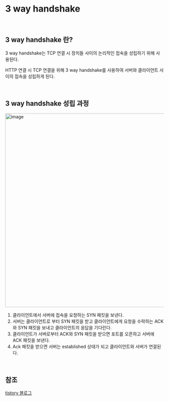 # 3 way handshake

<br>

## 3 way handshake 란?

3 way handshake는 TCP 연결 시 장치들 사이의 논리적인 접속을 성립하기 위해 사용된다.

HTTP 연결 시 TCP 연결을 위해 3 way handshake를 사용하여 서버와 클라이언트 사이의 접속을 성립하게 된다.

<br>

## 3 way handshake 성립 과정

<img width="615" alt="image" src="https://user-images.githubusercontent.com/62639722/156575491-7f7845e4-aeba-43e6-9d00-1abd6689ea29.png">

1. 클라이언트에서 서버에 접속을 요청하는 SYN 패킷을 보낸다.
2. 서버는 클라이언트로 부터 SYN 패킷을 받고 클라이언트에게 요청을 수락하는 ACK와 SYN 패킷을 보내고 클라이언트의 응답을 기다린다.
3. 클라이언트가 서버로부터 ACK와 SYN 패킷을 받으면 포트를 오픈하고 서버에 ACK 패킷을 보낸다.
4. Ack 패킷을 받으면 서버는 established 상태가 되고 클라이언트와 서버가 연결된다.

<br>

## 참조

[tistory 블로그](https://mindnet.tistory.com/entry/%EB%84%A4%ED%8A%B8%EC%9B%8C%ED%81%AC-%EC%89%BD%EA%B2%8C-%EC%9D%B4%ED%95%B4%ED%95%98%EA%B8%B0-22%ED%8E%B8-TCP-3-WayHandshake-4-WayHandshake)
